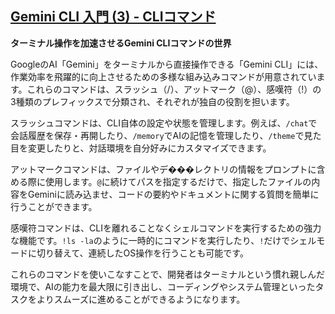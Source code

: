 ## [Gemini CLI 入門 (3) - CLIコマンド](https://note.com/npaka/n/n6893e05bc527)

**ターミナル操作を加速させるGemini CLIコマンドの世界**

GoogleのAI「Gemini」をターミナルから直接操作できる「Gemini CLI」には、作業効率を飛躍的に向上させるための多様な組み込みコマンドが用意されています。これらのコマンドは、スラッシュ（/）、アットマーク（@）、感嘆符（!）の3種類のプレフィックスで分類され、それぞれが独自の役割を担います。

スラッシュコマンドは、CLI自体の設定や状態を管理します。例えば、`/chat`で会話履歴を保存・再開したり、`/memory`でAIの記憶を管理したり、`/theme`で見た目を変更したりと、対話環境を自分好みにカスタマイズできます。

アットマークコマンドは、ファイルやデ���レクトリの情報をプロンプトに含める際に使用します。`@`に続けてパスを指定するだけで、指定したファイルの内容をGeminiに読み込ませ、コードの要約やドキュメントに関する質問を簡単に行うことができます。

感嘆符コマンドは、CLIを離れることなくシェルコマンドを実行するための強力な機能です。`!ls -la`のように一時的にコマンドを実行したり、`!`だけでシェルモードに切り替えて、連続したOS操作を行うことも可能です。

これらのコマンドを使いこなすことで、開発者はターミナルという慣れ親しんだ環境で、AIの能力を最大限に引き出し、コーディングやシステム管理といったタスクをよりスムーズに進めることができるようになります。